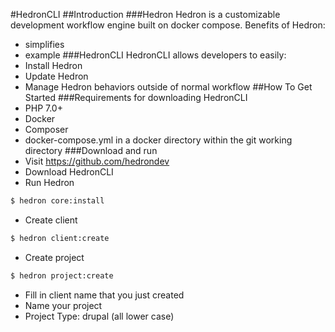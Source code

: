 #HedronCLI
##Introduction
###Hedron
Hedron is a customizable development workflow engine built on docker compose.
Benefits of Hedron:
+ simplifies
+ example
###HedronCLI
HedronCLI allows developers to easily:
+ Install Hedron
+ Update Hedron
+ Manage Hedron behaviors outside of normal workflow
##How To Get Started
###Requirements for downloading HedronCLI
+ PHP 7.0+
+ Docker
+ Composer
+ docker-compose.yml in a docker directory within the git working directory
###Download and run
+ Visit https://github.com/hedrondev
+ Download HedronCLI
+ Run Hedron
```sh
$ hedron core:install
```
+ Create client
```sh
$ hedron client:create
```
+ Create project
```sh
$ hedron project:create
```
+ Fill in client name that you just created
+ Name your project
+ Project Type: drupal (all lower case)
###



